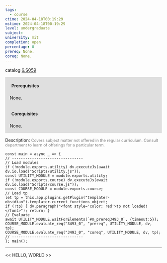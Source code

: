 ```yaml
---
tags:
  - course
ctime: 2024-04-18T00:19:29
mstime: 2024-04-18T00:19:29
level: undergraduate
subject: 
university: mit
completion: open
percentage: 0
prereq: None.
coreq: None.
---
```


catalog [6.S059](http://student.mit.edu/catalog/m6e.html#6.S059)

<span style="display: block; padding: 15px; background-color: rgb(100, 100, 100, 0.2);"><font id="m_prereq3493_0" style="display: block; font-family: Arial, sans-serif; font-weight: bold; padding: 5px">Prerequisites</font><br><span id="prereq3493_0">None.</span></span>
<span style="display: block; padding: 15px; background-color: rgb(100, 100, 100, 0.2);"><font id="m_coreq3493_0" style="display: block; font-family: Arial, sans-serif; font-weight: bold; padding: 5px">Corequisites</font><br><span id="coreq3493_0">None.</span></span>

<font style="">Description:</font>
<font style="color: grey; font-size: 0.8rem;">Covers subject matter not offered in the regular curriculum. Consult department to learn of offerings for a particular term.</font>

```dataviewjs
const main = async _ => {
// --------------------------------
// Load modules
if (!module.exports.utility) dv.executeJs(await dv.io.load("Scripts/utility.js"));
const UTILITY_MODULE = module.exports.utility;
if (!module.exports.course) dv.executeJs(await dv.io.load("Scripts/course.js"));
const COURSE_MODULE = module.exports.course;
// Load tp
let tp = this.app.plugins.getPlugin("templater-obsidian").templater.current_functions_object;
if (!tp) { dv.paragraph("<font style='color: red'>tp not loaded!</font>"); return; }
// Evaluate
await UTILITY_MODULE.waitForElements(`#m_prereq3493_0`, {timeout:5});
COURSE_MODULE.evaluate_req("3493_0", "prereq", UTILITY_MODULE, dv, tp);
COURSE_MODULE.evaluate_req("3493_0", "coreq", UTILITY_MODULE, dv, tp);
// --------------------------------
}; main();
```

---

<< HELLO, WORLD >>

